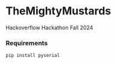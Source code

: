 # TheMightyMustards
Hackoverflow Hackathon Fall 2024


### Requirements
```
pip install pyserial

```  
